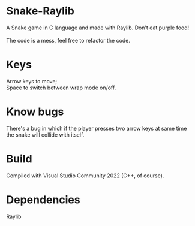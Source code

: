 # Snake-Raylib
A Snake game in C language and made with Raylib.
Don't eat purple food!<br><br>
The code is a mess, feel free to refactor the code.
# Keys
Arrow keys to move;<br>
Space to switch between wrap mode on/off.
# Know bugs
There's a bug in which if the player presses two arrow keys at same time the snake will collide with itself.
# Build
Compiled with Visual Studio Community 2022 (C++, of course).
# Dependencies
Raylib
